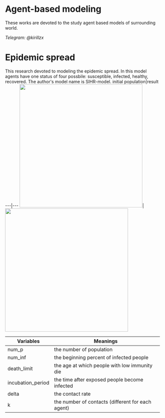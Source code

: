 # Agent-based modeling
These works are devoted to the study agent based models of surrounding world.

*Telegram: @kirillzx*
# Epidemic spread
This research devoted to modeling the epidemic spread. In this model agents have one status of four possbile: susceptible, infected, healthy, recovered. The author's model name is SIHR-model.
initial population|result
---|---
<img src="https://psv4.userapi.com/c856436/u451824612/docs/d14/5e546bd10182/step_1.png?extra=FnssMp8f7Z8UyPeVp1bUvSVy5ZWKg4DvNbAR7JU-FUDaiY36IjiBJlPv3NFH2jfFwK2eFRey_s6D9XR4YYi0CRFxn0jVhqPaokg27yyv5cqWvJx0p9ohCr7PoT1GPg4-0paC8gh_smOBr96uLRHIUK4" width=400 height=400>|<img src="https://psv4.userapi.com/c856436/u451824612/docs/d17/6a5e05079c67/step_final.png?extra=QLj3pGvy_BvtlixavNyU3yzuY_YbM1dwYGZwk-iw6RsipG7jzidvCiPYKYHH2gLz6xtvy7tJokh4j68zW2hmKoFF98PRnrlwYZ2zxJC_OiepyiEbfbdDhvf2GvmRvIl5TF_g8Xv54Gemyq5hVNl9AB8" width=400 height=400>

Variables|Meanings
---|---
num_p|the number of population
num_inf|the beginning percent of infected people
death_limit|the age at which people with low immunity die
incubation_period|the time after exposed people become infected
delta|the contact rate
k|the number of contacts (different for each agent)
